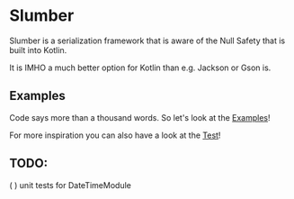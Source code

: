 # Slumber

Slumber is a serialization framework that is aware of the Null Safety that is built into Kotlin.

It is IMHO a much better option for Kotlin than e.g. Jackson or Gson is.

## Examples

Code says more than a thousand words. So let's look at the [Examples](docs/ultra::docs/index.md)!

For more inspiration you can also have a look at the [Test](src/test/kotlin)!

## TODO:

( ) unit tests for DateTimeModule
